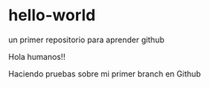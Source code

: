 # hello-world
un primer repositorio para aprender github

Hola humanos!!

Haciendo pruebas sobre mi primer branch en Github


